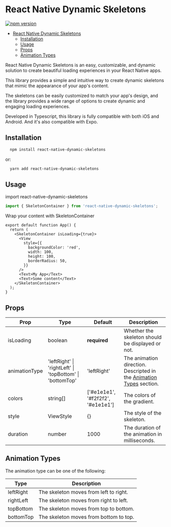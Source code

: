 # React Native Dynamic Skeletons
[![npm version](https://badge.fury.io/js/react-native-dynamic-skeletons.svg)](https://badge.fury.io/js/react-native-dynamic-skeletons)

- [React Native Dynamic Skeletons](#react-native-dynamic-skeletons)
  - [Installation](#installation)
  - [Usage](#usage)
  - [Props](#props)
  - [Animation Types](#animation-types)

React Native Dynamic Skeletons is an easy, customizable, and dynamic solution to create beautiful loading experiences in your React Native apps.

This library provides a simple and intuitive way to create dynamic skeletons that mimic the appearance of your app's content.

The skeletons can be easily customized to match your app's design, and the library provides a wide range of options to create dynamic and engaging loading experiences.

Developed in Typescript, this library is fully compatible with both iOS and Android. And it's also compatible with Expo.





## Installation



```bash
  npm install react-native-dynamic-skeletons
```

or:

```bash
  yarn add react-native-dynamic-skeletons
```


## Usage

import react-native-dynamic-skeletons

```typescript
import { SkeletonContainer } from 'react-native-dynamic-skeletons';
```

Wrap your content with SkeletonContainer

```tsx
export default function App() {
  return (
    <SkeletonContainer isLoading={true}>
      <View
        style={{
          backgroundColor: 'red',
          width: 100,
          height: 100,
          borderRadius: 50,
        }}
      />
      <Text>My App</Text>
      <Text>Some content</Text>
    </SkeletonContainer>
  );
}
```

## Props


| Prop | Type | Default | Description |
| --- | --- | --- | --- |
| isLoading | boolean | **required** | Whether the skeleton should be displayed or not.
animationType | 'leftRight' \| 'rightLeft' \| 'topBottom' \| 'bottomTop' | 'leftRight' | The animation direction. Descripted in the [Animation Types](#animation-types) section.
colors | string[] | ['#e1e1e1', '#f2f2f2', '#e1e1e1'] | The colors of the gradient.
style | ViewStyle | {} | The style of the skeleton.
duration | number | 1000 | The duration of the animation in milliseconds.



## Animation Types

The animation type can be one of the following:

| Type | Description |
| --- | --- |
| leftRight | The skeleton moves from left to right. |
| rightLeft | The skeleton moves from right to left. |
| topBottom | The skeleton moves from top to bottom. |
| bottomTop | The skeleton moves from bottom to top. |
